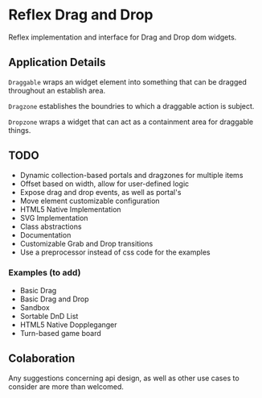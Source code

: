 # Reflex Drag and Drop

Reflex implementation and interface for Drag and Drop dom widgets.

## Application Details

`Draggable` wraps an widget element into something that can be dragged throughout an establish area.

`Dragzone` establishes the boundries to which a draggable action is subject.

`Dropzone` wraps a widget that can act as a containment area for draggable things.

## TODO

- Dynamic collection-based portals and dragzones for multiple items
- Offset based on width, allow for user-defined logic
- Expose drag and drop events, as well as portal's
- Move element customizable configuration
- HTML5 Native Implementation
- SVG Implementation
- Class abstractions
- Documentation
- Customizable Grab and Drop transitions
- Use a preprocessor instead of css code for the examples

### Examples (to add)

- Basic Drag
- Basic Drag and Drop
- Sandbox
- Sortable DnD List
- HTML5 Native Doppleganger
- Turn-based game board

## Colaboration

Any suggestions concerning api design, as well as other use cases to consider are more than welcomed.
